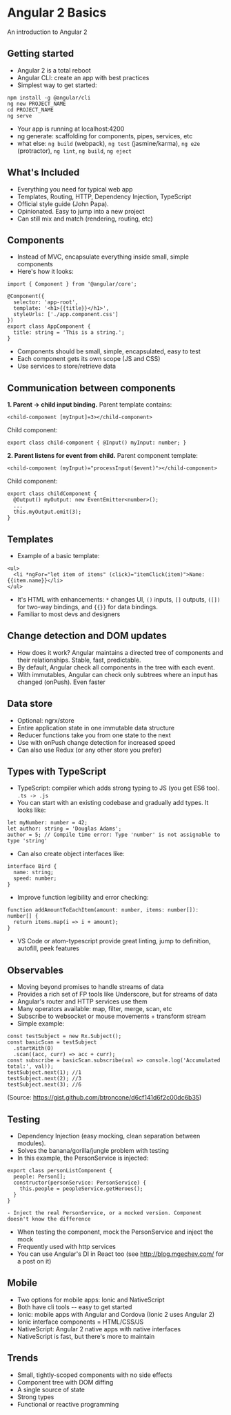 # Angular 2 Basics
An introduction to Angular 2

## Getting started
- Angular 2 is a total reboot
- Angular CLI: create an app with best practices
- Simplest way to get started:

```
npm install -g @angular/cli
ng new PROJECT_NAME
cd PROJECT_NAME
ng serve
```

- Your app is running at localhost:4200
- ng generate: scaffolding for components, pipes, services, etc
- what else: `ng build` (webpack), `ng test` (jasmine/karma), `ng e2e` (protractor), `ng lint`, `ng build`, `ng eject`

## What's Included
- Everything you need for typical web app
- Templates, Routing, HTTP, Dependency Injection, TypeScript
- Official style guide (John Papa).
- Opinionated. Easy to jump into a new project
- Can still mix and match (rendering, routing, etc)

## Components
- Instead of MVC, encapsulate everything inside small, simple components
- Here's how it looks:

```
import { Component } from '@angular/core';

@Component({
  selector: 'app-root',
  template: '<h1>{{title}}</h1>',
  styleUrls: ['./app.component.css']
})
export class AppComponent {
  title: string = 'This is a string.';
}
```

- Components should be small, simple, encapsulated, easy to test
- Each component gets its own scope (JS and CSS)
- Use services to store/retrieve data

## Communication between components
**1. Parent -> child input binding.** Parent template contains:

```
<child-component [myInput]=3></child-component>
```

Child component:

```
export class child-component { @Input() myInput: number; }
```

**2. Parent listens for event from child.** Parent component template:

```
<child-component (myInput)="processInput($event)"></child-component>
```

Child component:

```
export class childComponent {
  @Output() myOutput: new EventEmitter<number>();
  ...
  this.myOutput.emit(3);
}
```

## Templates
- Example of a basic template:

```
<ul>
  <li *ngFor="let item of items" (click)="itemClick(item)">Name: {{item.name}}</li>
</ul>
```
- It's HTML with enhancements: `*` changes UI, `()` inputs, `[]` outputs, `([])` for two-way bindings, and `{{}}` for data bindings.
- Familiar to most devs and designers

## Change detection and DOM updates
- How does it work? Angular maintains a directed tree of components and their relationships. Stable, fast, predictable.
- By default, Angular check all components in the tree with each event.
- With immutables, Angular can check only subtrees where an input has changed (onPush). Even faster

## Data store
- Optional: ngrx/store
- Entire application state in one immutable data structure
- Reducer functions take you from one state to the next
- Use with onPush change detection for increased speed
- Can also use Redux (or any other store you prefer)

## Types with TypeScript
- TypeScript: compiler which adds strong typing to JS (you get ES6 too). `.ts -> .js`
- You can start with an existing codebase and gradually add types. It looks like:

```
let myNumber: number = 42;
let author: string = 'Douglas Adams';
author = 5; // Compile time error: Type 'number' is not assignable to type 'string'
```

- Can also create object interfaces like:

```
interface Bird {
  name: string;
  speed: number;
}
```

- Improve function legibility and error checking:
```
function addAmountToEachItem(amount: number, items: number[]): number[] {
  return items.map(i => i + amount);
}
```

- VS Code or atom-typescript provide great linting, jump to definition, autofill, peek features

## Observables
- Moving beyond promises to handle streams of data
- Provides a rich set of FP tools like Underscore, but for streams of data
- Angular's router and HTTP services use them
- Many operators available: map, filter, merge, scan, etc
- Subscribe to websocket or mouse movements + transform stream
- Simple example:
```
const testSubject = new Rx.Subject();
const basicScan = testSubject
  .startWith(0)
  .scan((acc, curr) => acc + curr);
const subscribe = basicScan.subscribe(val => console.log('Accumulated total:', val));
testSubject.next(1); //1
testSubject.next(2); //3
testSubject.next(3); //6
```
(Source: https://gist.github.com/btroncone/d6cf141d6f2c00dc6b35)

## Testing
- Dependency Injection (easy mocking, clean separation between modules).
- Solves the banana/gorilla/jungle problem with testing
- In this example, the PersonService is injected:

```
export class personListComponent {
  people: Person[];
  constructor(personService: PersonService) {
    this.people = peopleService.getHeroes();
  }
}

- Inject the real PersonService, or a mocked version. Component doesn't know the difference
```

- When testing the component, mock the PersonService and inject the mock
- Frequently used with http services
-  You can use Angular's DI in React too (see http://blog.mgechev.com/ for a post on it)

## Mobile
- Two options for mobile apps: Ionic and NativeScript
- Both have cli tools -- easy to get started
- Ionic: mobile apps with Angular and Cordova (Ionic 2 uses Angular 2)
- Ionic interface components = HTML/CSS/JS
- NativeScript: Angular 2 native apps with native interfaces
- NativeScript is fast, but there's more to maintain

## Trends
- Small, tightly-scoped components with no side effects
- Component tree with DOM diffing
- A single source of state
- Strong types
- Functional or reactive programming
